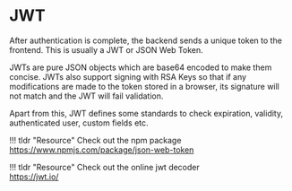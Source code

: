 # JWT

After authentication is complete, the backend sends a unique token to the frontend. 
This is usually a JWT or JSON Web Token.

JWTs are pure JSON objects which are base64 encoded to make them concise. 
JWTs also support signing with RSA Keys so that if any modifications are made to the token stored in a browser, its signature will not match and the JWT will fail validation.

Apart from this, JWT defines some standards to check expiration, validity, authenticated user, custom fields etc.

!!! tldr "Resource"
    Check out the npm package<br>
    <a href="https://www.npmjs.com/package/json-web-token">https://www.npmjs.com/package/json-web-token</a>

!!! tldr "Resource"
    Check out the online jwt decoder<br>
    <a href="https://jwt.io/">https://jwt.io/</a>


